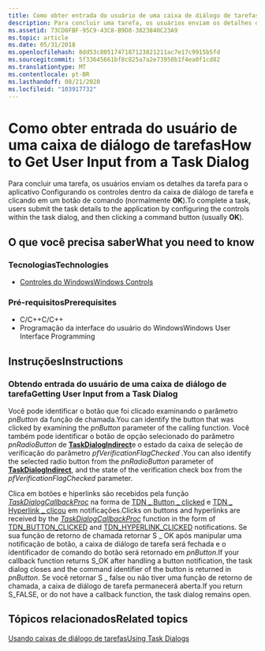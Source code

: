 ```yaml
---
title: Como obter entrada do usuário de uma caixa de diálogo de tarefas
description: Para concluir uma tarefa, os usuários enviam os detalhes da tarefa para o aplicativo Configurando os controles dentro da caixa de diálogo de tarefa e clicando em um botão de comando (normalmente OK).
ms.assetid: 73CD8FBF-95C9-43C8-B9D8-3823840C23A9
ms.topic: article
ms.date: 05/31/2018
ms.openlocfilehash: 8dd53c8051747187123821211ac7e17c9915b5fd
ms.sourcegitcommit: 5f33645661bf8c825a7a2e73950b1f4ea0f1cd82
ms.translationtype: MT
ms.contentlocale: pt-BR
ms.lasthandoff: 08/21/2020
ms.locfileid: "103917732"
---
```

# <a name="how-to-get-user-input-from-a-task-dialog"></a><span data-ttu-id="a32e6-103">Como obter entrada do usuário de uma caixa de diálogo de tarefas</span><span class="sxs-lookup"><span data-stu-id="a32e6-103">How to Get User Input from a Task Dialog</span></span>

<span data-ttu-id="a32e6-104">Para concluir uma tarefa, os usuários enviam os detalhes da tarefa para o aplicativo Configurando os controles dentro da caixa de diálogo de tarefa e clicando em um botão de comando (normalmente **OK**).</span><span class="sxs-lookup"><span data-stu-id="a32e6-104">To complete a task, users submit the task details to the application by configuring the controls within the task dialog, and then clicking a command button (usually **OK**).</span></span>

## <a name="what-you-need-to-know"></a><span data-ttu-id="a32e6-105">O que você precisa saber</span><span class="sxs-lookup"><span data-stu-id="a32e6-105">What you need to know</span></span>

### <a name="technologies"></a><span data-ttu-id="a32e6-106">Tecnologias</span><span class="sxs-lookup"><span data-stu-id="a32e6-106">Technologies</span></span>

-   [<span data-ttu-id="a32e6-107">Controles do Windows</span><span class="sxs-lookup"><span data-stu-id="a32e6-107">Windows Controls</span></span>](window-controls.md)

### <a name="prerequisites"></a><span data-ttu-id="a32e6-108">Pré-requisitos</span><span class="sxs-lookup"><span data-stu-id="a32e6-108">Prerequisites</span></span>

-   <span data-ttu-id="a32e6-109">C/C++</span><span class="sxs-lookup"><span data-stu-id="a32e6-109">C/C++</span></span>
-   <span data-ttu-id="a32e6-110">Programação da interface do usuário do Windows</span><span class="sxs-lookup"><span data-stu-id="a32e6-110">Windows User Interface Programming</span></span>

## <a name="instructions"></a><span data-ttu-id="a32e6-111">Instruções</span><span class="sxs-lookup"><span data-stu-id="a32e6-111">Instructions</span></span>

### <a name="getting-user-input-from-a-task-dialog"></a><span data-ttu-id="a32e6-112">Obtendo entrada do usuário de uma caixa de diálogo de tarefa</span><span class="sxs-lookup"><span data-stu-id="a32e6-112">Getting User Input from a Task Dialog</span></span>

<span data-ttu-id="a32e6-113">Você pode identificar o botão que foi clicado examinando o parâmetro *pnButton* da função de chamada.</span><span class="sxs-lookup"><span data-stu-id="a32e6-113">You can identify the button that was clicked by examining the *pnButton* parameter of the calling function.</span></span> <span data-ttu-id="a32e6-114">Você também pode identificar o botão de opção selecionado do parâmetro *pnRadioButton* de [**TaskDialogIndirect**](/windows/desktop/api/Commctrl/nf-commctrl-taskdialogindirect)e o estado da caixa de seleção de verificação do parâmetro *pfVerificationFlagChecked* .</span><span class="sxs-lookup"><span data-stu-id="a32e6-114">You can also identify the selected radio button from the *pnRadioButton* parameter of [**TaskDialogIndirect**](/windows/desktop/api/Commctrl/nf-commctrl-taskdialogindirect), and the state of the verification check box from the *pfVerificationFlagChecked* parameter.</span></span>

<span data-ttu-id="a32e6-115">Clica em botões e hiperlinks são recebidos pela função [*TaskDialogCallbackProc*](/windows/win32/api/commctrl/nc-commctrl-pftaskdialogcallback) na forma de [TDN \_ Button \_ clicked](tdn-button-clicked.md) e [TDN \_ Hyperlink \_ clicou](tdn-hyperlink-clicked.md) em notificações.</span><span class="sxs-lookup"><span data-stu-id="a32e6-115">Clicks on buttons and hyperlinks are received by the [*TaskDialogCallbackProc*](/windows/win32/api/commctrl/nc-commctrl-pftaskdialogcallback) function in the form of [TDN\_BUTTON\_CLICKED](tdn-button-clicked.md) and [TDN\_HYPERLINK\_CLICKED](tdn-hyperlink-clicked.md) notifications.</span></span> <span data-ttu-id="a32e6-116">Se sua função de retorno de chamada retornar S \_ OK após manipular uma notificação de botão, a caixa de diálogo de tarefa será fechada e o identificador de comando do botão será retornado em *pnButton*.</span><span class="sxs-lookup"><span data-stu-id="a32e6-116">If your callback function returns S\_OK after handling a button notification, the task dialog closes and the command identifier of the button is returned in *pnButton*.</span></span> <span data-ttu-id="a32e6-117">Se você retornar S \_ false ou não tiver uma função de retorno de chamada, a caixa de diálogo de tarefa permanecerá aberta.</span><span class="sxs-lookup"><span data-stu-id="a32e6-117">If you return S\_FALSE, or do not have a callback function, the task dialog remains open.</span></span>

## <a name="related-topics"></a><span data-ttu-id="a32e6-118">Tópicos relacionados</span><span class="sxs-lookup"><span data-stu-id="a32e6-118">Related topics</span></span>

<dl> <dt>

[<span data-ttu-id="a32e6-119">Usando caixas de diálogo de tarefas</span><span class="sxs-lookup"><span data-stu-id="a32e6-119">Using Task Dialogs</span></span>](using-task-dialogs.md)
</dt> </dl>

 

 
